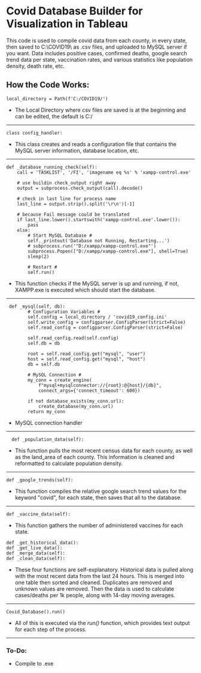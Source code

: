 # Covid Database Builder for Visualization in Tableau


This code is used to compile covid data from each county, in every state, then saved to C:\COVID19\ as .csv files, and uploaded to MySQL server if you want. Data includes positive cases, confirmed deaths, google search trend data per state, vaccination rates, and various statistics like population density, death rate, etc. 

## How the Code Works:

```
local_directory = Path(f'C:/COVID19/')
```
- The Local Directory where csv files are saved is at the beginning and can be edited, the default is C:/
------------------
```
class config_handler:
```
- This class creates and reads a configuration file that contains the MySQL server information, database location, etc.
------------------
```
def _database_running_check(self):
    call = 'TASKLIST', '/FI', 'imagename eq %s' % 'xampp-control.exe'

    # use buildin check_output right away
    output = subprocess.check_output(call).decode()

    # check in last line for process name
    last_line = output.strip().split('\r\n')[-1]

    # because Fail message could be translated
    if last_line.lower().startswith('xampp-control.exe'.lower()):
        pass
    else:
        # Start MySQL Database #
        self._printout('Database not Running, Restarting...')
        # subprocess.run('"D:/xampp/xampp-control.exe"')
        subprocess.Popen(["D:/xampp/xampp-control.exe"], shell=True)
        sleep(2)

        # Restart #
        self.run()
```
- This function checks if the MySQL server is up and running, if not, XAMPP.exe is executed which should start the database. 
------------------
```
 def _mysql(self, db):
        # Configuration Variables #
        self.config = local_directory / 'covid19_config.ini'
        self.write_config = configparser.ConfigParser(strict=False)
        self.read_config = configparser.ConfigParser(strict=False)

        self.read_config.read(self.config)
        self.db = db

        root = self.read_config.get("mysql", "user")
        host = self.read_config.get("mysql", "host")
        db = self.db

        # MySQL Connection #
        my_conn = create_engine(
            f"mysql+mysqlconnector://{root}:@{host}/{db}",
            connect_args={'connect_timeout': 600})

        if not database_exists(my_conn.url):
            create_database(my_conn.url)
        return my_conn
```
- MySQL connection handler
------------------
```
  def _population_data(self):
```
- This function pulls the most recent census data for each county, as well as the land_area of each county. This information is cleaned and reformatted to calculate population density. 
------------------
```
def _google_trends(self):
```
- This function compiles the relative google search trend values for the keyword "covid", for each state, then saves that all to the database. 
------------------
```
def _vaccine_data(self):
```
- This function gathers the number of administered vaccines for each state. 
```
def _get_historical_data():
def _get_live_data():
def _merge_data(self):
def _clean_data(self):
```
- These four functions are self-explanatory. Historical data is pulled along with the most recent data from the last 24 hours. This is merged into one table then sorted and cleaned. Duplicates are removed and unknown values are removed. Then the data is used to calculate cases/deaths per 1k people, along with 14-day moving averages. 
------------------
```
Covid_Database().run()
```
- All of this is executed via the _run()_ function, which provides text output for each step of the process.
------------------

### To-Do:
- Compile to .exe


